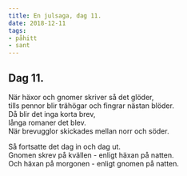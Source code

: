 ```yaml
---
title: En julsaga, dag 11.
date: 2018-12-11
tags:
- påhitt
- sant
---
```


## Dag 11.
När häxor och gnomer skriver så det glöder,\
tills pennor blir trähögar och fingrar nästan blöder.\
Då blir det inga korta brev,\
långa romaner det blev.\
När brevugglor skickades mellan norr och söder.

Så fortsatte det dag in och dag ut.\
Gnomen skrev på kvällen - enligt häxan på natten.\
Och häxan på morgonen - enligt gnomen på natten.


